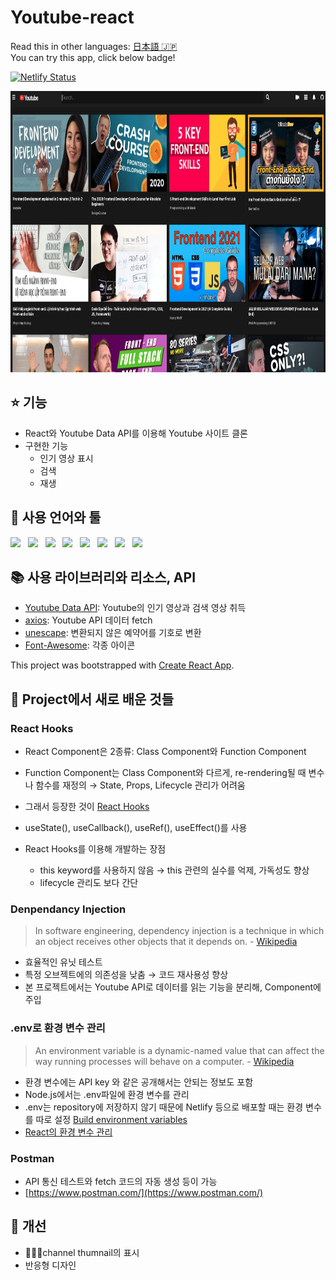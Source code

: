 # Youtube-react

Read this in other languages: [日本語 🇯🇵](README.md)
</br>
You can try this app, click below badge!

[![Netlify Status](https://api.netlify.com/api/v1/badges/aea01573-e082-44b4-8617-12e71bf71494/deploy-status)](https://musing-khorana-85bd76.netlify.app/)

<img width="900" height="450" src="public/images/mainUI.png">

## ⭐️ 기능

- React와 Youtube Data API를 이용해 Youtube 사이트 클론
- 구현한 기능
  - 인기 영상 표시
  - 검색
  - 재생

## 🦄 사용 언어와 툴

<p>
    <img src="https://img.shields.io/badge/HTML-E34F26?style=flat&logo=HTML5&logoColor=white"/>&nbsp;&nbsp;
    <img src="https://img.shields.io/badge/CSS-1572B6?style=flat&logo=CSS3&logoColor=white"/>&nbsp;&nbsp;
    <img src="https://img.shields.io/badge/JavaScript-F7DF1E?style=flat&logo=JavaScript&logoColor=black"/>&nbsp;&nbsp;
    <img src="https://img.shields.io/badge/PostCSS-DD3A0A?style=flat&logo=PostCSS&logoColor=white"/>&nbsp;&nbsp;
    <img src="https://img.shields.io/badge/React-61DAFB?style=flat&logo=React&logoColor=black"/>&nbsp;&nbsp;
    <img src="https://img.shields.io/badge/Node.js-339933?style=flat&logo=Node.js&logoColor=white"/>&nbsp;&nbsp;
    <img src="https://img.shields.io/badge/Yarn-2C8EBB?style=flat&logo=Yarn&logoColor=white"/>&nbsp;&nbsp;
    <img src="https://img.shields.io/badge/Postman-FF6C37?style=flat&logo=Postman&logoColor=white"/>
 </p>

## 📚 사용 라이브러리와 리소스, API

- [Youtube Data API](https://developers.google.com/youtube/v3): Youtube의 인기 영상과 검색 영상 취득
- [axios](https://github.com/axios/axios): Youtube API 데이터 fetch
- [unescape](https://github.com/jonschlinkert/unescape): 변환되지 않은 예약어를 기호로 변환
- [Font-Awesome](https://github.com/FortAwesome/Font-Awesome): 각종 아이콘

This project was bootstrapped with [Create React App](https://github.com/facebook/create-react-app).

## 📖 Project에서 새로 배운 것들

### React Hooks

- React Component은 2종류: Class Component와 Function Component
- Function Component는 Class Component와 다르게, re-rendering될 때 변수나 함수를 재정의
  → State, Props, Lifecycle 관리가 어려움
- 그래서 등장한 것이 [React Hooks](https://reactjs.org/docs/hooks-intro.html)
- useState(), useCallback(), useRef(), useEffect()를 사용
- React Hooks를 이용해 개발하는 장점

  - this keyword를 사용하지 않음 → this 관련의 실수를 억제, 가독성도 향상
  - lifecycle 관리도 보다 간단

### Denpendancy Injection

> In software engineering, dependency injection is a technique in which an object receives other objects that it depends on. - [Wikipedia](https://en.wikipedia.org/wiki/Dependency_injection)

- 효율적인 유닛 테스트
- 특정 오브젝트에의 의존성을 낮춤 → 코드 재사용성 향상
- 본 프로젝트에서는 Youtube API로 데이터를 읽는 기능을 분리해, Component에 주입

### .env로 환경 변수 관리

> An environment variable is a dynamic-named value that can affect the way running processes will behave on a computer. - [Wikipedia](https://en.wikipedia.org/wiki/Environment_variable)

- 환경 변수에는 API key 와 같은 공개해서는 안되는 정보도 포함
- Node.js에서는 .env파일에 환경 변수를 관리
- .env는 repository에 저장하지 않기 때문에 Netlify 등으로 배포할 때는 환경 변수를 따로 설정
  [Build environment variables](https://docs.netlify.com/configure-builds/environment-variables/?_ga=2.16342838.1011166816.1621828766-787042033.1618744237)
- [React의 환경 변수 관리](https://create-react-app.dev/docs/adding-custom-environment-variables/)

### Postman

- API 통신 테스트와 fetch 코드의 자동 생성 등이 가능
- [https://www.postman.com/](https://www.postman.com/)

## 🐛 개선

- channel thumnail의 표시
- 반응형 디자인
